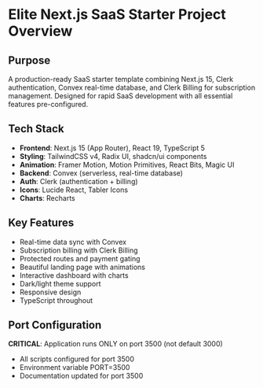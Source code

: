 # Elite Next.js SaaS Starter Project Overview

## Purpose
A production-ready SaaS starter template combining Next.js 15, Clerk authentication, Convex real-time database, and Clerk Billing for subscription management. Designed for rapid SaaS development with all essential features pre-configured.

## Tech Stack
- **Frontend**: Next.js 15 (App Router), React 19, TypeScript 5
- **Styling**: TailwindCSS v4, Radix UI, shadcn/ui components
- **Animation**: Framer Motion, Motion Primitives, React Bits, Magic UI
- **Backend**: Convex (serverless, real-time database)
- **Auth**: Clerk (authentication + billing)
- **Icons**: Lucide React, Tabler Icons
- **Charts**: Recharts

## Key Features
- Real-time data sync with Convex
- Subscription billing with Clerk Billing
- Protected routes and payment gating
- Beautiful landing page with animations
- Interactive dashboard with charts
- Dark/light theme support
- Responsive design
- TypeScript throughout

## Port Configuration
**CRITICAL**: Application runs ONLY on port 3500 (not default 3000)
- All scripts configured for port 3500
- Environment variable PORT=3500
- Documentation updated for port 3500